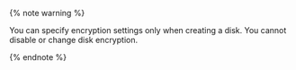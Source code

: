 {% note warning %}

You can specify encryption settings only when creating a disk. You cannot disable or change disk encryption.

{% endnote %}
